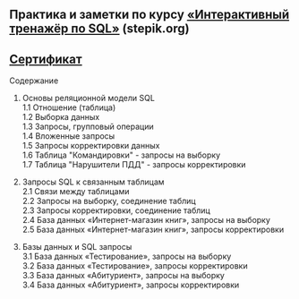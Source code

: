 ## Практика и заметки по курсу <a href="https://stepik.org/course/63054/info">«Интерактивный тренажёр по SQL»</a> (stepik.org)
## <a href="https://stepik.org/cert/1062024">Сертификат</a>

Содержание
  
1. Основы реляционной модели SQL  
1.1 Отношение (таблица)  
1.2 Выборка данных  
1.3 Запросы, групповый операции  
1.4 Вложенные запросы  
1.5 Запросы корректировки данных  
1.6 Таблица "Командировки" - запросы на выборку  
1.7 Таблица "Нарушители ПДД" - запросы корректировки  

2. Запросы SQL к связанным таблицам  
2.1 Связи между таблицами  
2.2 Запросы на выборку, соединение таблиц  
2.3 Запросы корректировки, соединение таблиц  
2.4 База данных «Интернет-магазин книг», запросы на выборку  
2.5 База данных «Интернет-магазин книг», запросы корректировки  

3. Базы данных и SQL запросы  
3.1 База данных «Тестирование», запросы на выборку  
3.2 База данных «Тестирование», запросы корректировки  
3.3 База данных «Абитуриент», запросы на выборку  
3.4 База данных «Абитуриент», запросы корректировки  
